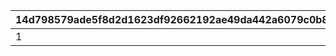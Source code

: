 |14d798579ade5f8d2d1623df92662192ae49da442a6079c0b80a94a8df91762f|59bf0dfbfe562f2e6e367a38ee9974bfd680e6d2417394de53fdc74d7d33ad03|
| --- | --- |
|1|10|